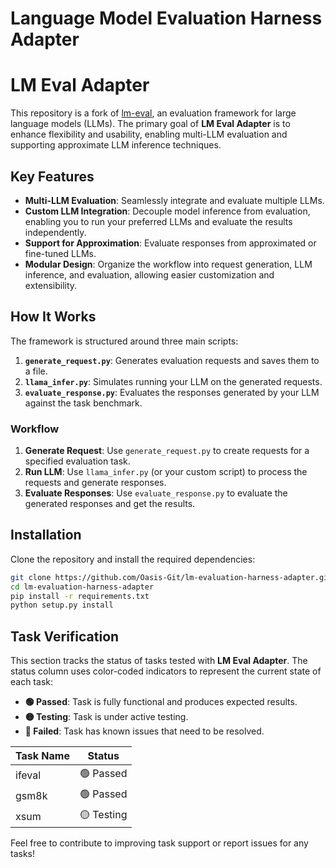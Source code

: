 # Language Model Evaluation Harness Adapter

# LM Eval Adapter

This repository is a fork of [lm-eval](https://github.com/eleutherai/lm-eval), an evaluation framework for large language models (LLMs). The primary goal of **LM Eval Adapter** is to enhance flexibility and usability, enabling multi-LLM evaluation and supporting approximate LLM inference techniques.

## Key Features

- **Multi-LLM Evaluation**: Seamlessly integrate and evaluate multiple LLMs.
- **Custom LLM Integration**: Decouple model inference from evaluation, enabling you to run your preferred LLMs and evaluate the results independently.
- **Support for Approximation**: Evaluate responses from approximated or fine-tuned LLMs.
- **Modular Design**: Organize the workflow into request generation, LLM inference, and evaluation, allowing easier customization and extensibility.

## How It Works

The framework is structured around three main scripts:

1. **`generate_request.py`**: Generates evaluation requests and saves them to a file.
2. **`llama_infer.py`**: Simulates running your LLM on the generated requests.
3. **`evaluate_response.py`**: Evaluates the responses generated by your LLM against the task benchmark.

### Workflow

1. **Generate Request**:
   Use `generate_request.py` to create requests for a specified evaluation task.
2. **Run LLM**:
   Use `llama_infer.py` (or your custom script) to process the requests and generate responses.
3. **Evaluate Responses**:
   Use `evaluate_response.py` to evaluate the generated responses and get the results.

## Installation

Clone the repository and install the required dependencies:

```bash
git clone https://github.com/Oasis-Git/lm-evaluation-harness-adapter.git
cd lm-evaluation-harness-adapter
pip install -r requirements.txt
python setup.py install

```
## Task Verification

This section tracks the status of tasks tested with **LM Eval Adapter**. The status column uses color-coded indicators to represent the current state of each task:

- **🟢 Passed**: Task is fully functional and produces expected results.
- **🟡 Testing**: Task is under active testing.
- **🔴 Failed**: Task has known issues that need to be resolved.

| **Task Name**          | **Status**      |
|-------------------------|-----------------|
| ifeval               | 🟢 Passed       |
| gsm8k                | 🟢 Passed        |
| xsum        | 🟡 Testing       |

Feel free to contribute to improving task support or report issues for any tasks!